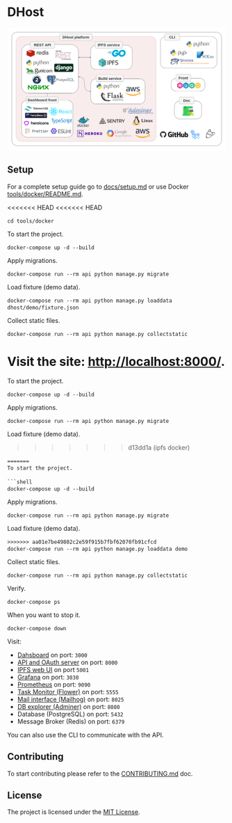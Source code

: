 # DHost

![infra](docs/dhost_infra.png)

## Setup

For a complete setup guide go to [docs/setup.md](./docs/setup.md) or use Docker [tools/docker/README.md](./tools/docker/README.md).

<<<<<<< HEAD
<<<<<<< HEAD
```ssh
cd tools/docker
```

To start the project.

```shell
docker-compose up -d --build
```

Apply migrations.

```shell
docker-compose run --rm api python manage.py migrate
```

Load fixture (demo data).

```shell
docker-compose run --rm api python manage.py loaddata dhost/demo/fixture.json
```

Collect static files.

```shell
docker-compose run --rm api python manage.py collectstatic
```

Visit the site: [http://localhost:8000/](http://localhost:8000/).
=======
To start the project.

```shell
docker-compose up -d --build
```

Apply migrations.

```shell
docker-compose run --rm api python manage.py migrate
```

Load fixture (demo data).
>>>>>>> d13dd1a (ipfs docker)

```shell
=======
To start the project.

```shell
docker-compose up -d --build
```

Apply migrations.

```shell
docker-compose run --rm api python manage.py migrate
```

Load fixture (demo data).

```shell
>>>>>>> aa01e7be49802c2e59f915b7fbf62070fb91cfcd
docker-compose run --rm api python manage.py loaddata demo
```

Collect static files.

```shell
docker-compose run --rm api python manage.py collectstatic
```

Verify.

```shell
docker-compose ps
```

When you want to stop it.

```shell
docker-compose down
```

Visit:

* [Dahsboard](http://localhost:3000/) on port: `3000`
* [API and OAuth server](http://localhost:8000/api/) on port: `8000`
* [IPFS web UI](http://localhost:5001/webui) on port `5001`
* [Grafana](http://localhost:3030/) on port: `3030`
* [Prometheus](http://localhost:9090/) on port: `9090`
* [Task Monitor (Flower)](http://localhost:5555/) on port: `5555`
* [Mail interface (Mailhog)](http://localhost:8025/) on port: `8025`
* [DB explorer (Adminer)](http://localhost:8080/) on port: `8080`
* Database (PostgreSQL) on port: `5432`
* Message Broker (Redis) on port: `6379`

You can also use the CLI to communicate with the API.

## Contributing

To start contributing please refer to the [CONTRIBUTING.md](./CONTRIBUTING.md) doc.

## License

The project is licensed under the [MIT License](./LICENSE).
